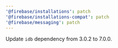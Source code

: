 ```yaml
---
'@firebase/installations': patch
'@firebase/installations-compat': patch
'@firebase/messaging': patch
---
```


Update `idb` dependency from 3.0.2 to 7.0.0.
